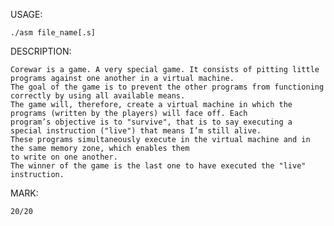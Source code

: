 USAGE:

	./asm file_name[.s]

DESCRIPTION:

	Corewar is a game. A very special game. It consists of pitting little programs against one another in a virtual machine.
	The goal of the game is to prevent the other programs from functioning correctly by using all available means.
	The game will, therefore, create a virtual machine in which the programs (written by the players) will face off. Each
	program’s objective is to "survive", that is to say executing a special instruction ("live") that means I’m still alive.
	These programs simultaneously execute in the virtual machine and in the same memory zone, which enables them
	to write on one another.
	The winner of the game is the last one to have executed the "live" instruction.

MARK:

	20/20

